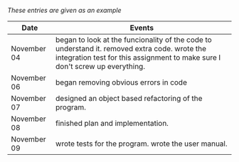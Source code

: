 *These entries are given as an example*

| Date        | Events
|-------------|--------------------
| November 04 | began to look at the funcionality of the code to understand it. removed extra code. wrote the integration test for this assignment to make sure I don't screw up everything. 
| November 06 | began removing obvious errors in code
| November 07 | designed an object based refactoring of the program.
| November 08 | finished plan and implementation.
| November 09 | wrote tests for the program. wrote the user manual.

